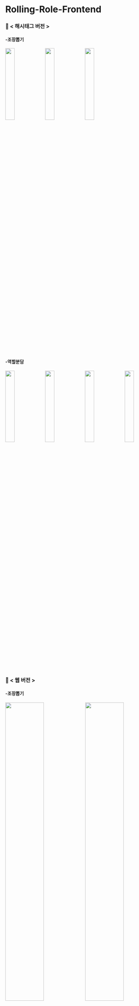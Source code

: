 # Rolling-Role-Frontend <br/>
### 🍰 < 해시태그 버전 >
<div>
  
  #### -조장뽑기
  <img src="https://user-images.githubusercontent.com/47634717/98065685-68f9dd80-1e98-11eb-839d-38104cc40844.png" width="24%"/>
  <img src="https://user-images.githubusercontent.com/47634717/98065690-69927400-1e98-11eb-879e-8541207239f2.png" width="24%"/>
  <img src="https://user-images.githubusercontent.com/47634717/98065691-69927400-1e98-11eb-8117-1f2b1a740109.png" width="24%"/><br/><br/>
  
  #### -역할분담
  <img src="https://user-images.githubusercontent.com/47634717/98065692-6a2b0a80-1e98-11eb-9166-7bea05994e56.png" width="24%"/>
  <img src="https://user-images.githubusercontent.com/47634717/98065694-6a2b0a80-1e98-11eb-9887-dbf825e359e4.png" width="24%"/>
  <img src="https://user-images.githubusercontent.com/47634717/98065696-6ac3a100-1e98-11eb-808d-5eff3fcafd2a.png" width="24%"/>
  <img src="https://user-images.githubusercontent.com/47634717/98065682-68614700-1e98-11eb-8296-b6344fceec9a.png" width="24%"/>
</div>

### 🍰 < 웹 버전 >
<div>
  
  #### -조장뽑기
  <img src="https://user-images.githubusercontent.com/47634717/98064781-7ada8100-1e96-11eb-90ba-2a5684db9516.png" width="49%"/>
  <img src="https://user-images.githubusercontent.com/47634717/98064785-7ca44480-1e96-11eb-8841-bf0e0c2b8d1f.png" width="49%"/>
  <img src="https://user-images.githubusercontent.com/47634717/98064786-7f9f3500-1e96-11eb-9d4d-d93e8c61947b.png" width="49%"/><br/><br/>
  
  #### -역할분담
  <img src="https://user-images.githubusercontent.com/47634717/98064810-8ded5100-1e96-11eb-9421-a79e40741e09.png" width="49%"/>
  <img src="https://user-images.githubusercontent.com/47634717/98064818-934a9b80-1e96-11eb-8668-956b1bfb0214.png" width="49%"/>
  <img src="https://user-images.githubusercontent.com/47634717/98064785-7ca44480-1e96-11eb-8841-bf0e0c2b8d1f.png" width="49%"/>
  <img src="https://user-images.githubusercontent.com/47634717/98064828-9776b900-1e96-11eb-8c84-92ecb5e3135f.png" width="49%"/>
</div>
<hr/>

### 🍰 < 오픈소스 >

### 1. 랜덤 주사위 <br/>
##### [🎲 랜덤 주사위 오픈소스 바로가기](https://codepen.io/danbi-lee/pen/zYvomBb?editors=0110)<br/><br/>

### 2. 투표시스템 <br/>
##### [🙋‍♀️ 투표시스템 오픈소스 바로가기](https://github.com/sekharpasem/VotingSystem)<br/><br/><br/>

### 🍰 < 참고서적 및 URL >

### 1. 참고서적 <br/>
+ ##### 명품 웹 프로그래밍 HTML+CSS3+JavaScript  (황기태 저, 생능 출판) <br/>
##### + 성공적인 웹 프로그래밍 PHP와 MySQL (루크 웰링, 로라 톰슨 공저, 심재철 역 저, 정보문화사) <br/><br/>

### 2. URL <br/>
##### + 깃 플로우 개념 : https://woowabros.github.io/experience/2017/10/30/baemin-mobile-git-branch-strategy.html <br/>
##### + Ip가져오기 : https://booja.blogspot.com/2013/06/ip.html <br/>
##### + 백엔드 서버 개념 : https://shlee0882.tistory.com/107 <br/>

